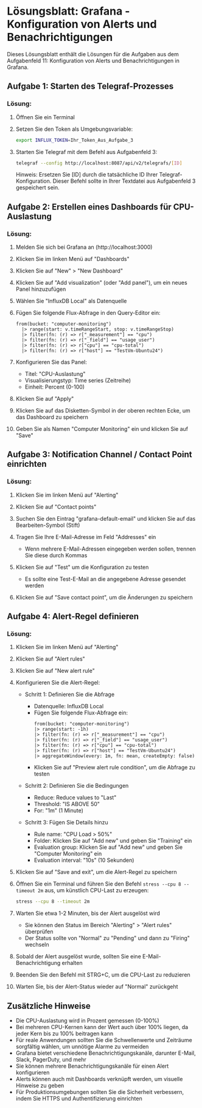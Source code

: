 # Lösungsblatt: Grafana - Konfiguration von Alerts und Benachrichtigungen

Dieses Lösungsblatt enthält die Lösungen für die Aufgaben aus dem Aufgabenfeld 11: Konfiguration von Alerts und Benachrichtigungen in Grafana.

## Aufgabe 1: Starten des Telegraf-Prozesses

### Lösung:

1. Öffnen Sie ein Terminal

2. Setzen Sie den Token als Umgebungsvariable:
   ```bash
   export INFLUX_TOKEN=Ihr_Token_Aus_Aufgabe_3
   ```

3. Starten Sie Telegraf mit dem Befehl aus Aufgabenfeld 3:
   ```bash
   telegraf --config http://localhost:8087/api/v2/telegrafs/[ID]
   ```
   
   Hinweis: Ersetzen Sie [ID] durch die tatsächliche ID Ihrer Telegraf-Konfiguration. Dieser Befehl sollte in Ihrer Textdatei aus Aufgabenfeld 3 gespeichert sein.

## Aufgabe 2: Erstellen eines Dashboards für CPU-Auslastung

### Lösung:

1. Melden Sie sich bei Grafana an (http://localhost:3000)

2. Klicken Sie im linken Menü auf "Dashboards"

3. Klicken Sie auf "New" > "New Dashboard"

4. Klicken Sie auf "Add visualization" (oder "Add panel"), um ein neues Panel hinzuzufügen

5. Wählen Sie "InfluxDB Local" als Datenquelle

6. Fügen Sie folgende Flux-Abfrage in den Query-Editor ein:
   ```flux
   from(bucket: "computer-monitoring")
     |> range(start: v.timeRangeStart, stop: v.timeRangeStop)
     |> filter(fn: (r) => r["_measurement"] == "cpu")
     |> filter(fn: (r) => r["_field"] == "usage_user")
     |> filter(fn: (r) => r["cpu"] == "cpu-total")
     |> filter(fn: (r) => r["host"] == "TestVm-Ubuntu24")
   ```

7. Konfigurieren Sie das Panel:
   - Titel: "CPU-Auslastung"
   - Visualisierungstyp: Time series (Zeitreihe)
   - Einheit: Percent (0-100)

8. Klicken Sie auf "Apply"

9. Klicken Sie auf das Disketten-Symbol in der oberen rechten Ecke, um das Dashboard zu speichern

10. Geben Sie als Namen "Computer Monitoring" ein und klicken Sie auf "Save"

## Aufgabe 3: Notification Channel / Contact Point einrichten

### Lösung:

1. Klicken Sie im linken Menü auf "Alerting"

2. Klicken Sie auf "Contact points"

3. Suchen Sie den Eintrag "grafana-default-email" und klicken Sie auf das Bearbeiten-Symbol (Stift)

4. Tragen Sie Ihre E-Mail-Adresse im Feld "Addresses" ein
   - Wenn mehrere E-Mail-Adressen eingegeben werden sollen, trennen Sie diese durch Kommas

5. Klicken Sie auf "Test" um die Konfiguration zu testen
   - Es sollte eine Test-E-Mail an die angegebene Adresse gesendet werden

6. Klicken Sie auf "Save contact point", um die Änderungen zu speichern

## Aufgabe 4: Alert-Regel definieren

### Lösung:

1. Klicken Sie im linken Menü auf "Alerting"

2. Klicken Sie auf "Alert rules"

3. Klicken Sie auf "New alert rule"

4. Konfigurieren Sie die Alert-Regel:
   - Schritt 1: Definieren Sie die Abfrage
     - Datenquelle: InfluxDB Local
     - Fügen Sie folgende Flux-Abfrage ein:
       ```flux
       from(bucket: "computer-monitoring")
       |> range(start: -1h)
       |> filter(fn: (r) => r["_measurement"] == "cpu")
       |> filter(fn: (r) => r["_field"] == "usage_user")
       |> filter(fn: (r) => r["cpu"] == "cpu-total")
       |> filter(fn: (r) => r["host"] == "TestVm-Ubuntu24")
       |> aggregateWindow(every: 1m, fn: mean, createEmpty: false)
       ```
     - Klicken Sie auf "Preview alert rule condition", um die Abfrage zu testen

   - Schritt 2: Definieren Sie die Bedingungen
     - Reduce: Reduce values to "Last"
     - Threshold: "IS ABOVE 50"
     - For: "1m" (1 Minute)

   - Schritt 3: Fügen Sie Details hinzu
     - Rule name: "CPU Load > 50%"
     - Folder: Klicken Sie auf "Add new" und geben Sie "Training" ein
     - Evaluation group: Klicken Sie auf "Add new" und geben Sie "Computer Monitoring" ein
     - Evaluation interval: "10s" (10 Sekunden)

5. Klicken Sie auf "Save and exit", um die Alert-Regel zu speichern

6. Öffnen Sie ein Terminal und führen Sie den Befehl `stress --cpu 8 --timeout 2m` aus, um künstlich CPU-Last zu erzeugen:
   ```bash
   stress --cpu 8 --timeout 2m
   ```

7. Warten Sie etwa 1-2 Minuten, bis der Alert ausgelöst wird
   - Sie können den Status im Bereich "Alerting" > "Alert rules" überprüfen
   - Der Status sollte von "Normal" zu "Pending" und dann zu "Firing" wechseln

8. Sobald der Alert ausgelöst wurde, sollten Sie eine E-Mail-Benachrichtigung erhalten

9. Beenden Sie den Befehl mit STRG+C, um die CPU-Last zu reduzieren

10. Warten Sie, bis der Alert-Status wieder auf "Normal" zurückgeht

## Zusätzliche Hinweise

- Die CPU-Auslastung wird in Prozent gemessen (0-100%)
- Bei mehreren CPU-Kernen kann der Wert auch über 100% liegen, da jeder Kern bis zu 100% beitragen kann
- Für reale Anwendungen sollten Sie die Schwellenwerte und Zeiträume sorgfältig wählen, um unnötige Alarme zu vermeiden
- Grafana bietet verschiedene Benachrichtigungskanäle, darunter E-Mail, Slack, PagerDuty, und mehr
- Sie können mehrere Benachrichtigungskanäle für einen Alert konfigurieren
- Alerts können auch mit Dashboards verknüpft werden, um visuelle Hinweise zu geben
- Für Produktionsumgebungen sollten Sie die Sicherheit verbessern, indem Sie HTTPS und Authentifizierung einrichten
